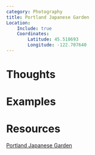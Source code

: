 ```yaml
---
category: Photography
title: Portland Japanese Garden
Location:
    Include: true
    Coordinates:
        Latitude: 45.518693
        Longitude: -122.707640
---
```


# Thoughts

# Examples

# Resources
[Portland Japanese Garden](https://japanesegarden.org)
